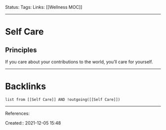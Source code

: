 Status: 
Tags: 
Links: [[Wellness MOC]]
___
# Self Care
## Principles
If you care about your contributions to the world, you’ll care for yourself.
___
# Backlinks
```dataview
list from [[Self Care]] AND !outgoing([[Self Care]])
```
___
References:

Created:: 2021-12-05 15:48
